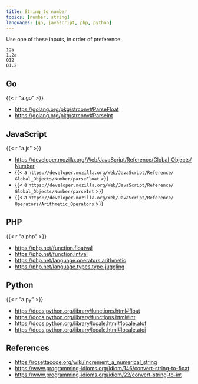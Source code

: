 ```yaml
---
title: String to number
topics: [number, string]
languages: [go, javascript, php, python]
---
```


Use one of these inputs, in order of preference:

~~~
12a
1.2a
012
01.2
~~~

## Go

{{< r "a.go" >}}

- <https://golang.org/pkg/strconv#ParseFloat>
- <https://golang.org/pkg/strconv#ParseInt>

## JavaScript

{{< r "a.js" >}}

- <https://developer.mozilla.org/Web/JavaScript/Reference/Global_Objects/Number>
- {{< a `https://developer.mozilla.org/Web/JavaScript/Reference/
   Global_Objects/Number/parseFloat` >}}
- {{< a `https://developer.mozilla.org/Web/JavaScript/Reference/
   Global_Objects/Number/parseInt` >}}
- {{< a `https://developer.mozilla.org/Web/JavaScript/Reference/
   Operators/Arithmetic_Operators` >}}

## PHP

{{< r "a.php" >}}

- <https://php.net/function.floatval>
- <https://php.net/function.intval>
- <https://php.net/language.operators.arithmetic>
- <https://php.net/language.types.type-juggling>

## Python

{{< r "a.py" >}}

- <https://docs.python.org/library/functions.html#float>
- <https://docs.python.org/library/functions.html#int>
- <https://docs.python.org/library/locale.html#locale.atof>
- <https://docs.python.org/library/locale.html#locale.atoi>

## References

- <https://rosettacode.org/wiki/Increment_a_numerical_string>
- <https://www.programming-idioms.org/idiom/146/convert-string-to-float>
- <https://www.programming-idioms.org/idiom/22/convert-string-to-int>
